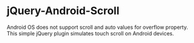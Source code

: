 jQuery-Android-Scroll
=====================

Android OS does not support scroll and auto values for overflow property. This simple jQuery plugin simulates touch scroll on Android devices.